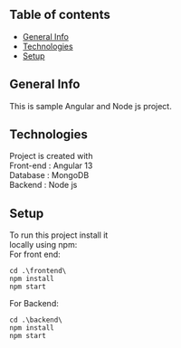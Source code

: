 ## Table of contents
* [General Info](#general-info)
* [Technologies](#Technologies)
* [Setup](#setup)

## General Info
This is sample Angular and Node js project.

## Technologies
Project is created with  <br />
Front-end : Angular 13  <br />
Database : MongoDB   <br />
Backend : Node js <br />

## Setup
To run this project install it <br />
locally using npm:<br />
For front end:<br />

```
cd .\frontend\
npm install
npm start

```

For Backend:<br />

```
cd .\backend\
npm install
npm start
```